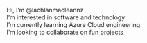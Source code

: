 Hi, I’m @lachlanmacleannz <br>
I’m interested in software and technology <br>
I’m currently learning Azure Cloud engineering <br>
I’m looking to collaborate on fun projects <br>


<!---
lachlanmacleannz/lachlanmacleannz is a ✨ special ✨ repository because its `README.md` (this file) appears on your GitHub profile.
You can click the Preview link to take a look at your changes.
--->
